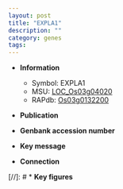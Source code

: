 ```yaml
---
layout: post
title: "EXPLA1"
description: ""
category: genes
tags: 
---
```


* **Information**  
    + Symbol: EXPLA1  
    + MSU: [LOC_Os03g04020](http://rice.uga.edu/cgi-bin/ORF_infopage.cgi?orf=LOC_Os03g04020)  
    + RAPdb: [Os03g0132200](http://rapdb.dna.affrc.go.jp/viewer/gbrowse_details/irgsp1?name=Os03g0132200)  

* **Publication**  

* **Genbank accession number**  

* **Key message**  

* **Connection**  

[//]: # * **Key figures**  


